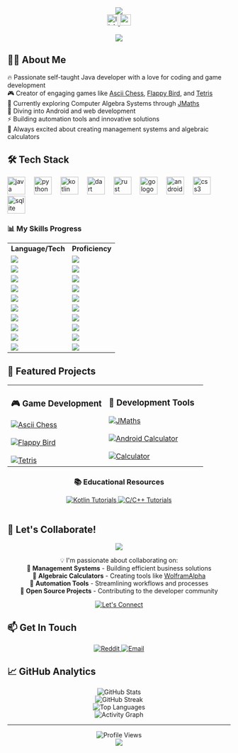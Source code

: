 <div align="center">
  <img src="https://readme-typing-svg.herokuapp.com/?font=Righteous&size=35&center=true&vCenter=true&width=500&height=70&duration=4000&lines=Hi+There!+👋;I'm+Helal+Anwar!;Java+Developer+💻;Game+Developer+🎮;Problem+Solver+🚀" />
</div>

<div align="center">
  <a href="https://www.linkedin.com/in/helal-anwar" target="_blank">
    <img src="https://img.shields.io/static/v1?message=LinkedIn&logo=linkedin&label=&color=0077B5&logoColor=white&labelColor=&style=for-the-badge" height="25" alt="linkedin logo"  />
  </a>
  <a href="https://www.reddit.com/user/CodeBoy142857/" target="_blank">
    <img src="https://img.shields.io/static/v1?message=Reddit&logo=reddit&label=&color=FF4500&logoColor=white&labelColor=&style=for-the-badge" height="25" alt="reddit logo"  />
  </a>
</div>

<br clear="both">

<div align="center">
  <img src="https://visitor-badge.laobi.icu/badge?page_id=Hilal-Anwar.Hilal-Anwar&"  />
</div>

<h2 align="left">👨‍💻 About Me</h2>

<p align="left">
🔥 Passionate self-taught Java developer with a love for coding and game development<br>
🎮 Creator of engaging games like <a href="https://github.com/Hilal-Anwar/AsciiChess">Ascii Chess</a>, <a href="https://github.com/Hilal-Anwar/FlappyBird">Flappy Bird</a>, and <a href="https://github.com/Hilal-Anwar/Tetris">Tetris</a><br>
🧮 Currently exploring Computer Algebra Systems through <a href="https://github.com/Hilal-Anwar/JMaths">JMaths</a><br>
📱 Diving into Android and web development<br>
⚡ Building automation tools and innovative solutions<br>
🚀 Always excited about creating management systems and algebraic calculators
</p>

<h2 align="left">🛠 Tech Stack</h2>

<div align="left">
  <img src="https://cdn.jsdelivr.net/gh/devicons/devicon/icons/java/java-original.svg" height="40" alt="java logo"  />
  <img width="12" />
  <img src="https://cdn.jsdelivr.net/gh/devicons/devicon/icons/python/python-original.svg" height="40" alt="python logo"  />
  <img width="12" />
  <img src="https://cdn.jsdelivr.net/gh/devicons/devicon/icons/kotlin/kotlin-original.svg" height="40" alt="kotlin logo"  />
  <img width="12" />
  <img src="https://cdn.jsdelivr.net/gh/devicons/devicon/icons/dart/dart-original.svg" height="40" alt="dart logo"  />
  <img width="12" />
  <img src="https://cdn.jsdelivr.net/gh/devicons/devicon/icons/rust/rust-plain.svg" height="40" alt="rust logo"  />
  <img width="12" />
  <img src="https://cdn.jsdelivr.net/gh/devicons/devicon/icons/go/go-original.svg" height="40" alt="go logo"  />
  <img width="12" />
  <img src="https://cdn.jsdelivr.net/gh/devicons/devicon/icons/android/android-original.svg" height="40" alt="android logo"  />
  <img width="12" />
  <img src="https://cdn.jsdelivr.net/gh/devicons/devicon/icons/css3/css3-original.svg" height="40" alt="css3 logo"  />
  <img width="12" />
  <img src="https://cdn.jsdelivr.net/gh/devicons/devicon/icons/sqlite/sqlite-original.svg" height="40" alt="sqlite logo"  />
</div>

<h3 align="left">📊 My Skills Progress</h3>

<table>
  <tr>
    <td><b>Language/Tech</b></td>
    <td><b>Proficiency</b></td>
  </tr>
  <tr>
    <td><img src="https://img.shields.io/badge/Java-ED8B00?style=flat&logo=java&logoColor=white" /></td>
    <td><img src="https://geps.dev/progress/80?dangerColor=ED8B00&warningColor=ED8B00&successColor=ED8B00" /></td>
  </tr>
  <tr>
    <td><img src="https://img.shields.io/badge/Python-3776AB?style=flat&logo=python&logoColor=white" /></td>
    <td><img src="https://geps.dev/progress/40?dangerColor=3776AB&warningColor=3776AB&successColor=3776AB" /></td>
  </tr>
  <tr>
    <td><img src="https://img.shields.io/badge/Kotlin-0095D5?style=flat&logo=kotlin&logoColor=white" /></td>
    <td><img src="https://geps.dev/progress/20?dangerColor=0095D5&warningColor=0095D5&successColor=0095D5" /></td>
  </tr>
  <tr>
    <td><img src="https://img.shields.io/badge/Dart-0175C2?style=flat&logo=dart&logoColor=white" /></td>
    <td><img src="https://geps.dev/progress/10?dangerColor=0175C2&warningColor=0175C2&successColor=0175C2" /></td>
  </tr>
  <tr>
    <td><img src="https://img.shields.io/badge/Rust-000000?style=flat&logo=rust&logoColor=white" /></td>
    <td><img src="https://geps.dev/progress/10?dangerColor=000000&warningColor=000000&successColor=000000" /></td>
  </tr>
  <tr>
    <td><img src="https://img.shields.io/badge/Go-00ADD8?style=flat&logo=go&logoColor=white" /></td>
    <td><img src="https://geps.dev/progress/5?dangerColor=00ADD8&warningColor=00ADD8&successColor=00ADD8" /></td>
  </tr>
  <tr>
    <td><img src="https://img.shields.io/badge/JavaFX-ED8B00?style=flat&logo=java&logoColor=white" /></td>
    <td><img src="https://geps.dev/progress/70?dangerColor=ED8B00&warningColor=ED8B00&successColor=ED8B00" /></td>
  </tr>
  <tr>
    <td><img src="https://img.shields.io/badge/CSS3-1572B6?style=flat&logo=css3&logoColor=white" /></td>
    <td><img src="https://geps.dev/progress/60?dangerColor=1572B6&warningColor=1572B6&successColor=1572B6" /></td>
  </tr>
  <tr>
    <td><img src="https://img.shields.io/badge/Android-3DDC84?style=flat&logo=android&logoColor=white" /></td>
    <td><img src="https://geps.dev/progress/50?dangerColor=3DDC84&warningColor=3DDC84&successColor=3DDC84" /></td>
  </tr>
  <tr>
    <td><img src="https://img.shields.io/badge/SQLite-07405E?style=flat&logo=sqlite&logoColor=white" /></td>
    <td><img src="https://geps.dev/progress/30?dangerColor=07405E&warningColor=07405E&successColor=07405E" /></td>
  </tr>
</table>

<h2 align="left">🚀 Featured Projects</h2>

<div align="center">
  <table>
    <tr>
      <td width="50%" valign="top">
        <h3>🎮 Game Development</h3>
        <a href="https://github.com/Hilal-Anwar/AsciiChess">
          <img src="https://github-readme-stats.vercel.app/api/pin/?username=Hilal-Anwar&repo=AsciiChess&theme=react&border_color=61dafb&border_radius=10" alt="Ascii Chess" />
        </a>
        <br><br>
        <a href="https://github.com/Hilal-Anwar/FlappyBird">
          <img src="https://github-readme-stats.vercel.app/api/pin/?username=Hilal-Anwar&repo=FlappyBird&theme=react&border_color=61dafb&border_radius=10" alt="Flappy Bird" />
        </a>
        <br><br>
        <a href="https://github.com/Hilal-Anwar/Tetris">
          <img src="https://github-readme-stats.vercel.app/api/pin/?username=Hilal-Anwar&repo=Tetris&theme=react&border_color=61dafb&border_radius=10" alt="Tetris" />
        </a>
      </td>
      <td width="50%" valign="top">
        <h3>🧮 Development Tools</h3>
        <a href="https://github.com/Hilal-Anwar/JMaths">
          <img src="https://github-readme-stats.vercel.app/api/pin/?username=Hilal-Anwar&repo=JMaths&theme=react&border_color=61dafb&border_radius=10" alt="JMaths" />
        </a>
        <br><br>
        <a href="https://github.com/Hilal-Anwar/Android_Calculator">
          <img src="https://github-readme-stats.vercel.app/api/pin/?username=Hilal-Anwar&repo=Android_Calculator&theme=react&border_color=61dafb&border_radius=10" alt="Android Calculator" />
        </a>
        <br><br>
        <a href="https://github.com/Hilal-Anwar/Calculator">
          <img src="https://github-readme-stats.vercel.app/api/pin/?username=Hilal-Anwar&repo=Calculator&theme=react&border_color=61dafb&border_radius=10" alt="Calculator" />
        </a>
      </td>
    </tr>
  </table>
</div>

<h3 align="center">📚 Educational Resources</h3>
<div align="center">
  <a href="https://github.com/Hilal-Anwar/KotlinTutorials">
    <img src="https://img.shields.io/badge/Kotlin%20Tutorials-0095D5?style=for-the-badge&logo=kotlin&logoColor=white" alt="Kotlin Tutorials" />
  </a>
  <a href="https://github.com/Hilal-Anwar/CProjectMake">
    <img src="https://img.shields.io/badge/C%2FC%2B%2B%20Tutorials-00599C?style=for-the-badge&logo=c%2B%2B&logoColor=white" alt="C/C++ Tutorials" />
  </a>
</div>

<br>

<h2 align="left">🤝 Let's Collaborate!</h2>

<div align="center">
  <img src="https://readme-typing-svg.herokuapp.com/?font=Righteous&size=25&center=true&vCenter=true&width=600&height=50&duration=3500&lines=Looking+for+collaborators!+🤝;Management+Systems+💼;Algebraic+Calculators+🧮;Open+Source+Projects+🌟" />
</div>

<p align="center">
💡 I'm passionate about collaborating on:<br>
🏢 <b>Management Systems</b> - Building efficient business solutions<br>
🧮 <b>Algebraic Calculators</b> - Creating tools like <a href="https://www.wolframalpha.com">WolframAlpha</a><br>
🔧 <b>Automation Tools</b> - Streamlining workflows and processes<br>
🌟 <b>Open Source Projects</b> - Contributing to the developer community
</p>

<div align="center">
  <a href="https://github.com/Hilal-Anwar">
    <img src="https://img.shields.io/badge/Let's%20Connect!-FF6B6B?style=for-the-badge&logoColor=white" alt="Let's Connect" />
  </a>
</div>

<h2 align="left">📫 Get In Touch</h2>

<div align="center">
  <a href="https://www.reddit.com/user/CodeBoy142857/" target="_blank">
    <img src="https://img.shields.io/badge/Reddit-FF4500?style=for-the-badge&logo=reddit&logoColor=white" alt="Reddit" />
  </a>
  <a href="mailto:your-email@example.com" target="_blank">
    <img src="https://img.shields.io/badge/Email-D14836?style=for-the-badge&logo=gmail&logoColor=white" alt="Email" />
  </a>
</div>

<h2 align="left">📈 GitHub Analytics</h2>

<div align="center">
  <img src="https://github-readme-stats.vercel.app/api?username=Hilal-Anwar&theme=react&hide_border=true&include_all_commits=true&count_private=false" alt="GitHub Stats" />
</div>

<div align="center">
  <img src="https://github-readme-streak-stats.herokuapp.com/?user=Hilal-Anwar&theme=react&hide_border=true" alt="GitHub Streak" />
</div>

<div align="center">
  <img src="https://github-readme-stats.vercel.app/api/top-langs/?username=Hilal-Anwar&theme=react&hide_border=true&include_all_commits=true&count_private=false&layout=compact" alt="Top Languages" />
</div>

<div align="center">
  <img src="https://github-readme-activity-graph.vercel.app/graph?username=Hilal-Anwar&theme=react-dark&hide_border=true" alt="Activity Graph" />
</div>

---

<div align="center">
  <img src="https://komarev.com/ghpvc/?username=Hilal-Anwar&label=Profile%20Views&color=brightgreen&style=flat" alt="Profile Views" />
</div>

<div align="center">
  <img src="https://readme-typing-svg.herokuapp.com/?font=Righteous&size=20&center=true&vCenter=true&width=500&height=50&duration=3500&lines=Thanks+for+visiting!+🙏;Happy+Coding!+💻;Let's+build+something+amazing!+🚀" />
</div>
